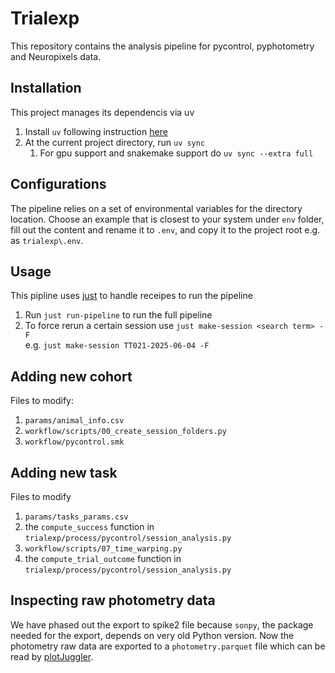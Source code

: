 # Trialexp

This repository contains the analysis pipeline for pycontrol, pyphotometry and Neuropixels data.

## Installation
This project manages its dependencis via uv
1. Install `uv` following instruction [here](https://docs.astral.sh/uv/getting-started/installation/)
2. At the current project directory, run `uv sync`
   1. For gpu support and snakemake support do `uv sync --extra full`

## Configurations
The pipeline relies on a set of environmental variables for the directory location. Choose an example that is closest to your system under `env` folder, fill out the content and rename it to `.env`, and copy it to the project root e.g. as `trialexp\.env`.

## Usage
This pipline uses [just](https://github.com/casey/just) to handle receipes to run the pipeline
1. Run `just run-pipeline` to run the full pipeline
2. To force rerun a certain session use `just make-session <search term> -F`  
 e.g. `just make-session TT021-2025-06-04 -F`

## Adding new cohort
Files to modify:
1. `params/animal_info.csv`
2. `workflow/scripts/00_create_session_folders.py`
3. `workflow/pycontrol.smk`

## Adding new task
Files to modify
1.  `params/tasks_params.csv`
2. the `compute_success` function in `trialexp/process/pycontrol/session_analysis.py`
3. `workflow/scripts/07_time_warping.py`
4. the `compute_trial_outcome` function in `trialexp/process/pycontrol/session_analysis.py`


## Inspecting raw photometry data
We have phased out the export to spike2 file because `sonpy`, the package needed for the export, depends on very old Python version. Now the photometry raw data are exported to a `photometry.parquet` file which can be read by [plotJuggler](https://github.com/facontidavide/PlotJuggler).

